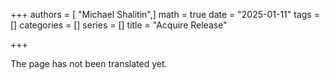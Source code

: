 +++
authors = [ "Michael Shalitin",]
math = true
date = "2025-01-11"
tags = []
categories = []
series = []
title = "Acquire Release"

+++

The page has not been translated yet.